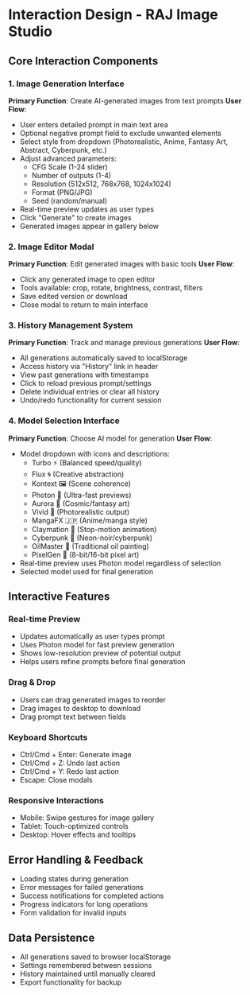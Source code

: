 # Interaction Design - RAJ Image Studio

## Core Interaction Components

### 1. Image Generation Interface
**Primary Function**: Create AI-generated images from text prompts
**User Flow**:
- User enters detailed prompt in main text area
- Optional negative prompt field to exclude unwanted elements
- Select style from dropdown (Photorealistic, Anime, Fantasy Art, Abstract, Cyberpunk, etc.)
- Adjust advanced parameters:
  - CFG Scale (1-24 slider)
  - Number of outputs (1-4)
  - Resolution (512x512, 768x768, 1024x1024)
  - Format (PNG/JPG)
  - Seed (random/manual)
- Real-time preview updates as user types
- Click "Generate" to create images
- Generated images appear in gallery below

### 2. Image Editor Modal
**Primary Function**: Edit generated images with basic tools
**User Flow**:
- Click any generated image to open editor
- Tools available: crop, rotate, brightness, contrast, filters
- Save edited version or download
- Close modal to return to main interface

### 3. History Management System
**Primary Function**: Track and manage previous generations
**User Flow**:
- All generations automatically saved to localStorage
- Access history via "History" link in header
- View past generations with timestamps
- Click to reload previous prompt/settings
- Delete individual entries or clear all history
- Undo/redo functionality for current session

### 4. Model Selection Interface
**Primary Function**: Choose AI model for generation
**User Flow**:
- Model dropdown with icons and descriptions:
  - Turbo ⚡ (Balanced speed/quality)
  - Flux 🌀 (Creative abstraction)
  - Kontext 🖼️ (Scene coherence)
  - Photon 🚀 (Ultra-fast previews)
  - Aurora 🌌 (Cosmic/fantasy art)
  - Vivid 📸 (Photorealistic output)
  - MangaFX 🇯🇵 (Anime/manga style)
  - Claymation 🧵 (Stop-motion animation)
  - Cyberpunk 🌃 (Neon-noir/cyberpunk)
  - OilMaster 🎨 (Traditional oil painting)
  - PixelGen 👾 (8-bit/16-bit pixel art)
- Real-time preview uses Photon model regardless of selection
- Selected model used for final generation

## Interactive Features

### Real-time Preview
- Updates automatically as user types prompt
- Uses Photon model for fast preview generation
- Shows low-resolution preview of potential output
- Helps users refine prompts before final generation

### Drag & Drop
- Users can drag generated images to reorder
- Drag images to desktop to download
- Drag prompt text between fields

### Keyboard Shortcuts
- Ctrl/Cmd + Enter: Generate image
- Ctrl/Cmd + Z: Undo last action
- Ctrl/Cmd + Y: Redo last action
- Escape: Close modals

### Responsive Interactions
- Mobile: Swipe gestures for image gallery
- Tablet: Touch-optimized controls
- Desktop: Hover effects and tooltips

## Error Handling & Feedback
- Loading states during generation
- Error messages for failed generations
- Success notifications for completed actions
- Progress indicators for long operations
- Form validation for invalid inputs

## Data Persistence
- All generations saved to browser localStorage
- Settings remembered between sessions
- History maintained until manually cleared
- Export functionality for backup